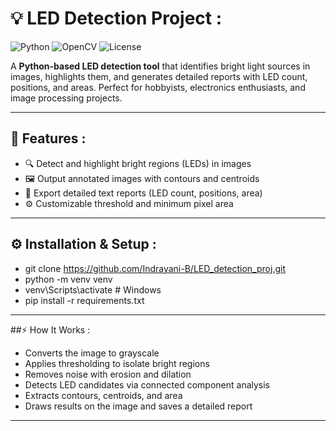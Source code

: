 # 💡 LED Detection Project :

![Python](https://img.shields.io/badge/Python-3.11-blue)
![OpenCV](https://img.shields.io/badge/OpenCV-4.x-orange)
![License](https://img.shields.io/badge/License-MIT-green)

A **Python-based LED detection tool** that identifies bright light sources in images, highlights them, and generates detailed reports with LED count, positions, and areas. Perfect for hobbyists, electronics enthusiasts, and image processing projects.  

---

## 🚀 Features :
- 🔍 Detect and highlight bright regions (LEDs) in images  
- 🖼 Output annotated images with contours and centroids  
- 📝 Export detailed text reports (LED count, positions, area)  
- ⚙️ Customizable threshold and minimum pixel area  

---

## ⚙️ Installation & Setup :
- git clone https://github.com/Indrayani-B/LED_detection_proj.git
- python -m venv venv
- venv\Scripts\activate   # Windows
- pip install -r requirements.txt

---

##⚡ How It Works :
- Converts the image to grayscale
- Applies thresholding to isolate bright regions
- Removes noise with erosion and dilation
- Detects LED candidates via connected component analysis
- Extracts contours, centroids, and area
- Draws results on the image and saves a detailed report

---
